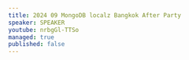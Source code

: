 ```yaml
---
title: 2024 09 MongoDB localz Bangkok After Party
speaker: SPEAKER
youtube: nrbgGl-TTSo
managed: true
published: false
---
```

